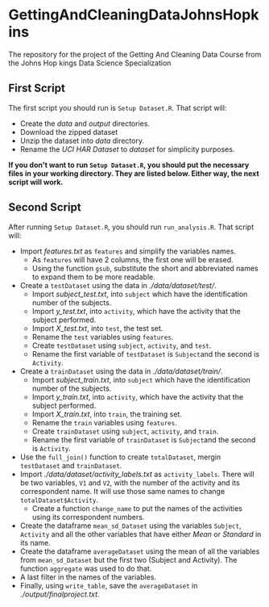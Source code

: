 # GettingAndCleaningDataJohnsHopkins

The repository for the project of the Getting And Cleaning Data Course from the Johns Hop
kings Data Science Specialization

## First Script
The first script you should run is `Setup Dataset.R`. That script will:

- Create the *data* and *output* directories.
- Download the zipped dataset
- Unzip the dataset into *data* directory.
- Rename the *UCI HAR Dataset* to *dataset* for simplicity purposes.

**If you don't want to run `Setup Dataset.R`, you should put the necessary files in your working directory. They are listed below. Either way, the next script will work.**

## Second Script

After running `Setup Dataset.R`, you should run `run_analysis.R`. That script will:

- Import *features.txt* as `features` and simplify the variables names.
  - As `features` will have 2 columns, the first one will be erased.
  - Using the function `gsub`, substitute the short and abbreviated names to expand them to be more readable.
- Create a `testDataset` using the data in *./data/dataset/test/*.
  - Import *subject_test.txt*, into `subject` which have the identification number of the subjects.
  - Import *y_test.txt*, into `activity`, which have the activity that the subject performed.
  - Import *X_test.txt*, into `test`, the test set. 
  - Rename the `test` variables using `features`.
  - Create `testDataset` using `subject`, `activity`, and `test`. 
  - Rename the first variable of `testDataset` is `Subject`and the second is `Activity`.
- Create a `trainDataset` using the data in *./data/dataset/train/*.
  - Import *subject_train.txt*, into `subject` which have the identification number of the subjects.
  - Import *y_train.txt*, into `activity`, which have the activity that the subject performed.
  - Import *X_train.txt*, into `train`, the training set. 
  - Rename the `train` variables using `features`.
  - Create `trainDataset` using `subject`, `activity`, and `train`. 
  - Rename the first variable of `trainDataset` is `Subject`and the second is `Activity`.
- Use the `full_join()` function to create `totalDataset`, mergin `testDataset` and `trainDataset`.
- Import *./data/dataset/activity_labels.txt* as `activity_labels`. There will be two variables, `V1` and `V2`, with the number of the activity and its correspondent name. It will use those same names to change `totalDataset$Activity`.
  - Create a function `change_name` to put the names of the activities using its correspondent numbers. 
- Create the dataframe `mean_sd_Dataset` using the variables `Subject`, `Activity` and all the other variables that have either *Mean* or *Standard* in its name.
- Create the dataframe `averageDataset` using the mean of all the variables from `mean_sd_Dataset` but the first two (Subject and Activity). The function `aggregate` was used to do that.
- A last filter in the names of the variables.
- Finally, using `write_table`, save the `averageDataset` in *./output/finalproject.txt*.